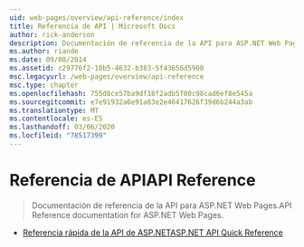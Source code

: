```yaml
---
uid: web-pages/overview/api-reference/index
title: Referencia de API | Microsoft Docs
author: rick-anderson
description: Documentación de referencia de la API para ASP.NET Web Pages.
ms.author: riande
ms.date: 09/08/2014
ms.assetid: c29776f2-10b5-4632-b383-5f43656d5900
msc.legacyurl: /web-pages/overview/api-reference
msc.type: chapter
ms.openlocfilehash: 755d8ce57ba9df18f2adb5f00c98cad6ef8e545a
ms.sourcegitcommit: e7e91932a6e91a63e2e46417626f39d6b244a3ab
ms.translationtype: MT
ms.contentlocale: es-ES
ms.lasthandoff: 03/06/2020
ms.locfileid: "78517399"
---
```

# <a name="api-reference"></a><span data-ttu-id="90e41-103">Referencia de API</span><span class="sxs-lookup"><span data-stu-id="90e41-103">API Reference</span></span>

> <span data-ttu-id="90e41-104">Documentación de referencia de la API para ASP.NET Web Pages.</span><span class="sxs-lookup"><span data-stu-id="90e41-104">API Reference documentation for ASP.NET Web Pages.</span></span>

- [<span data-ttu-id="90e41-105">Referencia rápida de la API de ASP.NET</span><span class="sxs-lookup"><span data-stu-id="90e41-105">ASP.NET API Quick Reference</span></span>](asp-net-web-pages-api-reference.md)
